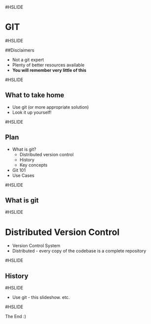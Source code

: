 #HSLIDE

# GIT

#HSLIDE

##Disclaimers

* Not a git expert
* Plenty of better resources available
* **You will remember very little of this**

#HSLIDE

## What to take home

* Use git (or more appropriate solution)
* Look it up yourself!

#HSLIDE

## Plan

* What is git?
    - Distributed version control
    - History
    - Key concepts
* Git 101
* Use Cases



#HSLIDE
## What is git

#HSLIDE
# Distributed Version Control
* Version Control System
* Distributed - every copy of the codebase is a complete repository

#HSLIDE
## History



#HSLIDE
* Use git - this slideshow. etc.

#HSLIDE

The End :)
